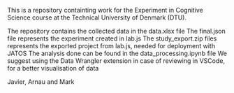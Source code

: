 This is a repository containting work for the Experiment in Cognitive Science course at the Technical University of Denmark (DTU).

The repository contains the collected data in the data.xlsx file
The final.json file represents the experiment created in lab.js
The study_export.zip files represents the exported project from lab.js, needed for deployment with JATOS
The analysis done can be found in the data_processing.ipynb file
We suggest using the Data Wrangler extension in case of reviewing in VSCode, for a better visualisation of data 

Javier, Arnau and Mark
